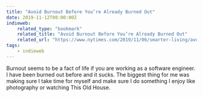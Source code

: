 ```yaml
---
title: "Avoid Burnout Before You’re Already Burned Out"
date: 2019-11-12T08:00:00Z
indieweb:
    related_type: "bookmark"
    related_title: "Avoid Burnout Before You’re Already Burned Out"
    related_url: "https://www.nytimes.com/2019/11/06/smarter-living/avoid-burnout-work-tips.html?smid=nytcore-ios-share"
tags:
    - indieweb
---
```

Burnout seems to be a fact of life if you are working as a software engineer. I have been burned out before and it sucks. The biggest thing for me was making sure I take time for myself and make sure I do something I enjoy like photography or watching This Old House.
